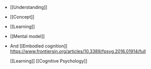 - [[Understanding]]
- [[Concept]]
- [[Learning]]
- [[Mental model]]
- And [[Embodied cognition]]
  https://www.frontiersin.org/articles/10.3389/fpsyg.2016.01914/full
  
  [[Learning]] [[Cognitive Psychology]]